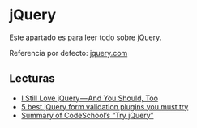 # jQuery

Este apartado es para leer todo sobre jQuery.

Referencia por defecto: [jquery.com](https://jquery.com/)

## Lecturas

- [I Still Love jQuery — And You Should, Too](https://hackernoon.com/i-still-love-jquery-and-you-should-too-3114f33f249e)
- [5 best jQuery form validation plugins you must try](https://medium.com/@themehunt/5-best-jquery-form-validation-plugins-you-must-try-5ca5ff9ee6b5)
- [Summary of CodeSchool’s “Try jQuery”](https://medium.com/@j_lim_j/summary-of-codeschools-try-jquery-751db598de1f)
